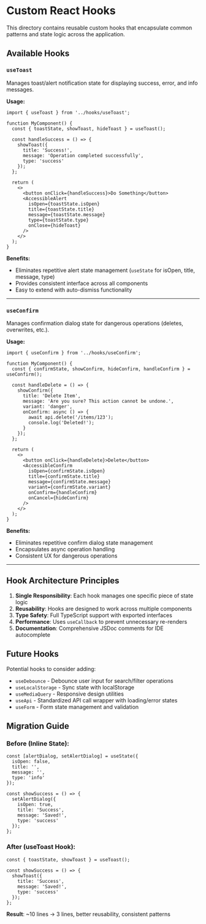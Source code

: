 # Custom React Hooks

This directory contains reusable custom hooks that encapsulate common patterns and state logic across the application.

## Available Hooks

### `useToast`

Manages toast/alert notification state for displaying success, error, and info messages.

**Usage:**
```tsx
import { useToast } from '../hooks/useToast';

function MyComponent() {
  const { toastState, showToast, hideToast } = useToast();

  const handleSuccess = () => {
    showToast({
      title: 'Success!',
      message: 'Operation completed successfully',
      type: 'success'
    });
  };

  return (
    <>
      <button onClick={handleSuccess}>Do Something</button>
      <AccessibleAlert
        isOpen={toastState.isOpen}
        title={toastState.title}
        message={toastState.message}
        type={toastState.type}
        onClose={hideToast}
      />
    </>
  );
}
```

**Benefits:**
- Eliminates repetitive alert state management (`useState` for isOpen, title, message, type)
- Provides consistent interface across all components
- Easy to extend with auto-dismiss functionality

---

### `useConfirm`

Manages confirmation dialog state for dangerous operations (deletes, overwrites, etc.).

**Usage:**
```tsx
import { useConfirm } from '../hooks/useConfirm';

function MyComponent() {
  const { confirmState, showConfirm, hideConfirm, handleConfirm } = useConfirm();

  const handleDelete = () => {
    showConfirm({
      title: 'Delete Item',
      message: 'Are you sure? This action cannot be undone.',
      variant: 'danger',
      onConfirm: async () => {
        await api.delete('/items/123');
        console.log('Deleted!');
      }
    });
  };

  return (
    <>
      <button onClick={handleDelete}>Delete</button>
      <AccessibleConfirm
        isOpen={confirmState.isOpen}
        title={confirmState.title}
        message={confirmState.message}
        variant={confirmState.variant}
        onConfirm={handleConfirm}
        onCancel={hideConfirm}
      />
    </>
  );
}
```

**Benefits:**
- Eliminates repetitive confirm dialog state management
- Encapsulates async operation handling
- Consistent UX for dangerous operations

---

## Hook Architecture Principles

1. **Single Responsibility**: Each hook manages one specific piece of state logic
2. **Reusability**: Hooks are designed to work across multiple components
3. **Type Safety**: Full TypeScript support with exported interfaces
4. **Performance**: Uses `useCallback` to prevent unnecessary re-renders
5. **Documentation**: Comprehensive JSDoc comments for IDE autocomplete

## Future Hooks

Potential hooks to consider adding:

- `useDebounce` - Debounce user input for search/filter operations
- `useLocalStorage` - Sync state with localStorage
- `useMediaQuery` - Responsive design utilities
- `useApi` - Standardized API call wrapper with loading/error states
- `useForm` - Form state management and validation

## Migration Guide

### Before (Inline State):
```tsx
const [alertDialog, setAlertDialog] = useState({
  isOpen: false,
  title: '',
  message: '',
  type: 'info'
});

const showSuccess = () => {
  setAlertDialog({
    isOpen: true,
    title: 'Success',
    message: 'Saved!',
    type: 'success'
  });
};
```

### After (useToast Hook):
```tsx
const { toastState, showToast } = useToast();

const showSuccess = () => {
  showToast({
    title: 'Success',
    message: 'Saved!',
    type: 'success'
  });
};
```

**Result**: ~10 lines → 3 lines, better reusability, consistent patterns

